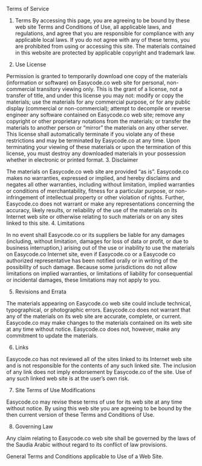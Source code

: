 Terms of Service

1. Terms
By accessing this page, you are agreeing to be bound by these web site Terms and Conditions of Use, all applicable laws, and regulations, and agree that you are responsible for compliance with any applicable local laws. If you do not agree with any of these terms, you are prohibited from using or accessing this site. The materials contained in this website are protected by applicable copyright and trademark law.

2. Use License

Permission is granted to temporarily download one copy of the materials (information or software) on Easycode.co web site for personal, non-commercial transitory viewing only. This is the grant of a license, not a transfer of title, and under this license you may not:
modify or copy the materials;
use the materials for any commercial purpose, or for any public display (commercial or non-commercial);
attempt to decompile or reverse engineer any software contained on Easycode.co web site;
remove any copyright or other proprietary notations from the materials; or
transfer the materials to another person or “mirror” the materials on any other server.
This license shall automatically terminate if you violate any of these restrictions and may be terminated by Easycode.co at any time. Upon terminating your viewing of these materials or upon the termination of this license, you must destroy any downloaded materials in your possession whether in electronic or printed format.
3. Disclaimer

The materials on Easycode.co web site are provided “as is”. Easycode.co makes no warranties, expressed or implied, and hereby disclaims and negates all other warranties, including without limitation, implied warranties or conditions of merchantability, fitness for a particular purpose, or non-infringement of intellectual property or other violation of rights. Further, Easycode.co does not warrant or make any representations concerning the accuracy, likely results, or reliability of the use of the materials on its Internet web site or otherwise relating to such materials or on any sites linked to this site.
4. Limitations

In no event shall Easycode.co or its suppliers be liable for any damages (including, without limitation, damages for loss of data or profit, or due to business interruption,) arising out of the use or inability to use the materials on Easycode.co Internet site, even if Easycode.co or a Easycode co authorized representative has been notified orally or in writing of the possibility of such damage. Because some jurisdictions do not allow limitations on implied warranties, or limitations of liability for consequential or incidental damages, these limitations may not apply to you.

5. Revisions and Errata

The materials appearing on Easycode.co web site could include technical, typographical, or photographic errors. Easycode.co does not warrant that any of the materials on its web site are accurate, complete, or current. Easycode.co may make changes to the materials contained on its web site at any time without notice. Easycode.co does not, however, make any commitment to update the materials.

6. Links

Easycode.co has not reviewed all of the sites linked to its Internet web site and is not responsible for the contents of any such linked site. The inclusion of any link does not imply endorsement by Easycode.co of the site. Use of any such linked web site is at the user’s own risk.

7. Site Terms of Use Modifications

Easycode.co may revise these terms of use for its web site at any time without notice. By using this web site you are agreeing to be bound by the then current version of these Terms and Conditions of Use.

8. Governing Law

Any claim relating to Easycode.co web site shall be governed by the laws of the Saudia Arabic without regard to its conflict of law provisions.

General Terms and Conditions applicable to Use of a Web Site.
